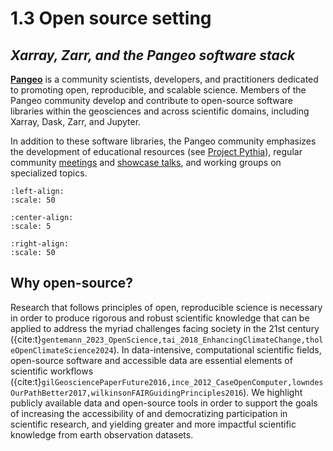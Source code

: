 # 1.3 Open source setting
## *Xarray, Zarr, and the Pangeo software stack*


**[Pangeo](https://www.pangeo.io/)** is a community scientists, developers, and practitioners dedicated to promoting open, reproducible, and scalable science. Members of the Pangeo community develop and contribute to open-source software libraries within the geosciences and across scientific domains, including Xarray, Dask, Zarr, and Jupyter.

In addition to these software libraries, the Pangeo community emphasizes the development of educational resources (see [Project Pythia](https://foundations.projectpythia.org/landing-page.html)), regular community [meetings](https://www.pangeo.io/meetings) and [showcase talks](https://www.pangeo.io/showcase), and working groups on specialized topics. 

```{image} logos/pangeo_logo.png
:left-align:
:scale: 50
```
```{image} logos/Xarray_Logo_RGB_Final.png
:center-align:
:scale: 5
```
```{image} logos/zarr_logo.png
:right-align:
:scale: 50
```

## Why open-source?

Research that follows principles of open, reproducible science is necessary in order to produce rigorous and robust scientific knowledge that can be applied to address the myriad challenges facing society in the 21st century ({cite:t}`gentemann_2023_OpenScience,tai_2018_EnhancingClimateChange,tholeOpenClimateScience2024`). In data-intensive, computational scientific fields, open-source software and accessible data are essential elements of scientific workflows ({cite:t}`gilGeosciencePaperFuture2016,ince_2012_CaseOpenComputer,lowndesOurPathBetter2017,wilkinsonFAIRGuidingPrinciples2016`). We highlight publicly available data and open-source tools in order to support the goals of increasing the accessibility of and democratizing participation in scientific research, and yielding greater and more impactful scientific knowledge from earth observation datasets. 
